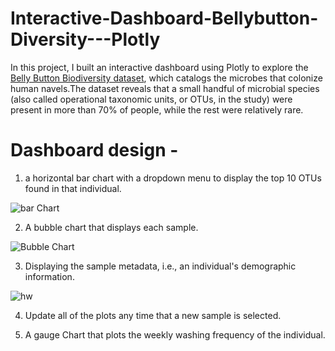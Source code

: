 # Interactive-Dashboard-Bellybutton-Diversity---Plotly



In this project, I built an interactive dashboard using Plotly to explore the [Belly Button Biodiversity dataset](http://robdunnlab.com/projects/belly-button-biodiversity/), which catalogs the microbes that colonize human navels.The dataset reveals that a small handful of microbial species (also called operational taxonomic units, or OTUs, in the study) were present in more than 70% of people, while the rest were relatively rare.

# Dashboard design - 

1. a horizontal bar chart with a dropdown menu to display the top 10 OTUs found in that individual.

  ![bar Chart](Images/hw01.png)

2. A bubble chart that displays each sample.



![Bubble Chart](Images/bubble_chart.png)

3. Displaying the sample metadata, i.e., an individual's demographic information.


![hw](Images/hw03.png)

4. Update all of the plots any time that a new sample is selected.

5. A gauge Chart that plots the weekly washing frequency of the individual.

